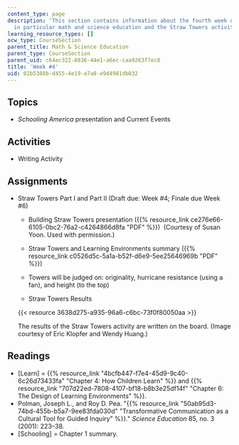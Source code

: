 ```yaml
---
content_type: page
description: 'This section contains information about the fourth week of the course,
  in particular math and science education and the Straw Towers activity. '
learning_resource_types: []
ocw_type: CourseSection
parent_title: Math & Science Education
parent_type: CourseSection
parent_uid: c64ec322-8836-44e1-a6ec-caa9263f7ec8
title: 'Week #4'
uid: 02b5388b-d455-4e19-a7a8-e9d4981db032
---
```


Topics
------

*   _Schooling America_ presentation and Current Events

Activities
----------

*   Writing Activity

Assignments
-----------

*   Straw Towers Part I and Part II (Draft due: Week #4; Finale due Week #6)
    *   Building Straw Towers presentation ({{% resource_link ce276e66-6105-0bc2-76a2-c4264866d8fa "PDF" %}})  (Courtesy of Susan Yoon. Used with permission.)  
        
    *   Straw Towers and Learning Environments summary ({{% resource_link c0526d5c-5a1a-b52f-d6e9-5ee25646969b "PDF" %}})
    *   Towers will be judged on: originality, hurricane resistance (using a fan), and height (to the top)
    *   Straw Towers Results
    
    {{< resource 3638d275-a935-96a6-c6bc-73f0f80050aa >}}
    
    The results of the Straw Towers activity are written on the board. (Image courtesy of Eric Klopfer and Wendy Huang.)
    

Readings
--------

*   \[Learn\] = {{% resource_link "4bcfb447-f7e4-45d9-9c40-6c26d73433fa" "Chapter 4: How Children Learn" %}} and {{% resource_link "707d22ed-7808-4107-bf18-b8b3e25df14f" "Chapter 6: The Design of Learning Environments" %}}.
*   Polman, Joseph L., and Roy D. Pea. "{{% resource_link "50ab95d3-74bd-455b-b5a7-9ee83fda030d" "Transformative Communication as a Cultural Tool for Guided Inquiry" %}}." _Science Education_ 85, no. 3 (2001): 223–38.
*   \[Schooling\] = Chapter 1 summary.